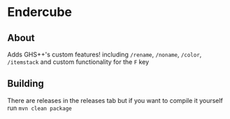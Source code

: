 # Endercube

## About
Adds GHS++'s custom features! including `/rename`, `/noname`, `/color`, `/itemstack` and custom functionality for the `F` key

## Building
There are releases in the releases tab but if you want to compile it yourself run `mvn clean package`